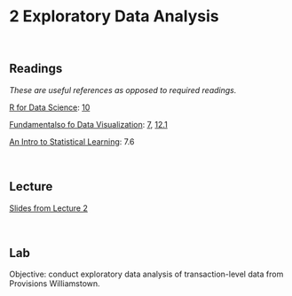 # 2 Exploratory Data Analysis

<br>

## Readings  

_These are useful references as opposed to required readings._

[R for Data Science](https://r4ds.hadley.nz/): [10](https://r4ds.hadley.nz/eda)  

[Fundamentalso fo Data Visualization]([https://r4ds.hadley.nz/](https://clauswilke.com/dataviz/index.html)): [7](https://clauswilke.com/dataviz/histograms-density-plots.html), [12.1](https://clauswilke.com/dataviz/visualizing-associations.html)

[An Intro to Statistical Learning](https://www.statlearning.com/):  7.6   

<br>

## Lecture 

[Slides from Lecture 2](https://pjakiela.github.io/ECON370/L2-EDA-2024-09-2.pdf)

<br>

## Lab  

Objective:  conduct exploratory data analysis of transaction-level data from Provisions Williamstown.  
